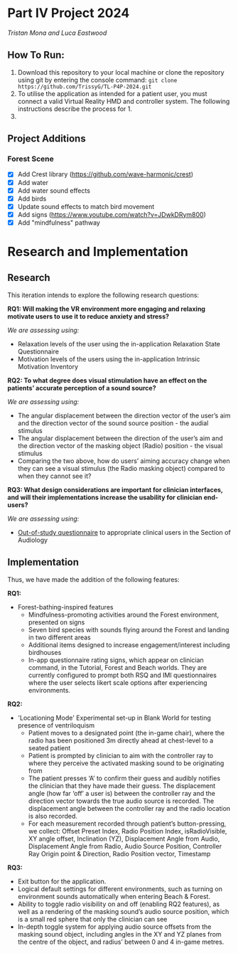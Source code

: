 # Part IV Project 2024

_Tristan Mona and Luca Eastwood_

## How To Run:

1. Download this repository to your local machine or clone the repository using git by entering the console command: `git clone https://github.com/TrissyG/TL-P4P-2024.git`
1. To utilise the application as intended for a patient user, you must connect a valid Virtual Reality HMD and controller system. The following instructions describe the process for
   1.
1.

## Project Additions

### Forest Scene

- [x] Add Crest library (https://github.com/wave-harmonic/crest)
- [x] Add water
- [x] Add water sound effects
- [x] Add birds
- [x] Update sound effects to match bird movement
- [x] Add signs (https://www.youtube.com/watch?v=JDwkDRym800)
- [x] Add "mindfulness" pathway

# Research and Implementation

## Research

This iteration intends to explore the following research questions:

**RQ1: Will making the VR environment more engaging and relaxing motivate users to use it to reduce anxiety and stress?**

_We are assessing using:_

- Relaxation levels of the user using the in-application Relaxation State Questionnaire
- Motivation levels of the users using the in-application Intrinsic Motivation Inventory

**RQ2: To what degree does visual stimulation have an effect on the patients’ accurate perception of a sound source?**

_We are assessing using:_

- The angular displacement between the direction vector of the user’s aim and the direction vector of the sound source position - the audial stimulus
- The angular displacement between the direction of the user’s aim and the direction vector of the masking object (Radio) position - the visual stimulus
- Comparing the two above, how do users’ aiming accuracy change when they can see a visual stimulus (the Radio masking object) compared to when they cannot see it?

**RQ3: What design considerations are important for clinician interfaces, and will their implementations increase the usability for clinician end-users?**

_We are assessing using:_

- [Out-of-study questionnaire](https://docs.google.com/document/d/1ckg9mz-19ulEoVQRdDhDN_YLQBxtkbLp6Ma3KriSLYc/edit#heading=h.rfhtuyxj25ls) to appropriate clinical users in the Section of Audiology

## Implementation

Thus, we have made the addition of the following features:

**RQ1:**

- Forest-bathing-inspired features
  - Mindfulness-promoting activities around the Forest environment, presented on signs
  - Seven bird species with sounds flying around the Forest and landing in two different areas
  - Additional items designed to increase engagement/interest including birdhouses
  - In-app questionnaire rating signs, which appear on clinician command, in the Tutorial, Forest and Beach worlds. They are currently configured to prompt both RSQ and IMI questionnaires where the user selects likert scale options after experiencing environments.

**RQ2:**

- 'Locationing Mode' Experimental set-up in Blank World for testing presence of ventriloquism
  - Patient moves to a designated point (the in-game chair), where the radio has been positioned 3m directly ahead at chest-level to a seated patient
  - Patient is prompted by clinician to aim with the controller ray to where they perceive the activated masking sound to be originating from
  - The patient presses ‘A’ to confirm their guess and audibly notifies the clinician that they have made their guess. The displacement angle (how far ‘off’ a user is) between the controller ray and the direction vector towards the true audio source is recorded. The displacement angle between the controller ray and the radio location is also recorded.
  - For each measurement recorded through patient’s button-pressing, we collect: Offset Preset Index, Radio Position Index, isRadioVisible, XY angle offset, Inclination (YZ), Displacement Angle from Audio, Displacement Angle from Radio, Audio Source Position, Controller Ray Origin point & Direction, Radio Position vector, Timestamp

**RQ3:**

- Exit button for the application.
- Logical default settings for different environments, such as turning on environment sounds automatically when entering Beach & Forest.
- Ability to toggle radio visibility on and off (enabling RQ2 features), as well as a rendering of the masking sound’s audio source position, which is a small red sphere that only the clinician can see
- In-depth toggle system for applying audio source offsets from the masking sound object, including angles in the XY and YZ planes from the centre of the object, and radius’ between 0 and 4 in-game metres.
